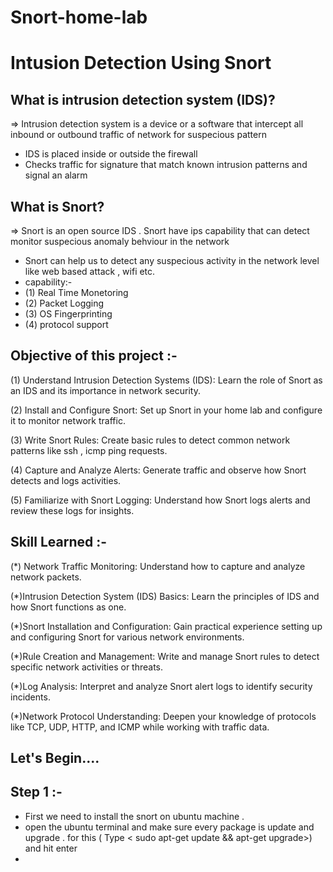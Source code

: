 # Snort-home-lab
# Intusion Detection Using Snort
## What is intrusion detection system (IDS)?
=> Intrusion detection system is a device or a software that intercept all inbound or outbound traffic  of network for suspecious pattern
- IDS is placed inside or outside the firewall
- Checks traffic for signature that match known intrusion patterns and signal an alarm

## What is Snort?
=> Snort is an open source IDS . Snort have ips capability that can detect monitor suspecious anomaly behviour in the network
- Snort can help us to detect any suspecious activity in the network level like web based attack , wifi etc.
- capability:-
- (1) Real Time Monetoring
- (2) Packet Logging
- (3) OS Fingerprinting
- (4) protocol support

## Objective of this project :-
(1) Understand Intrusion Detection Systems (IDS):
Learn the role of Snort as an IDS and its importance in network security.

(2) Install and Configure Snort:
Set up Snort in your home lab and configure it to monitor network traffic.

(3) Write  Snort Rules:
Create basic rules to detect common network patterns like  ssh , icmp ping requests.

(4) Capture and Analyze Alerts:
Generate traffic  and observe how Snort detects and logs activities.

(5) Familiarize with Snort Logging:
Understand how Snort logs alerts and review these logs for insights.

## Skill Learned :-
(*) Network Traffic Monitoring:
Understand how to capture and analyze network packets.

(*)Intrusion Detection System (IDS) Basics:
Learn the principles of IDS and how Snort functions as one.

(*)Snort Installation and Configuration:
Gain practical experience setting up and configuring Snort for various network environments.

(*)Rule Creation and Management:
Write and manage Snort rules to detect specific network activities or threats.

(*)Log Analysis:
Interpret and analyze Snort alert logs to identify security incidents.

(*)Network Protocol Understanding:
Deepen your knowledge of protocols like TCP, UDP, HTTP, and ICMP while working with traffic data.

## Let's Begin....

## Step 1 :-
- First we need to install the snort on ubuntu machine .
- open the ubuntu terminal and make sure every package is update and upgrade . for this ( Type < sudo apt-get update && apt-get upgrade>) and hit enter
- 





